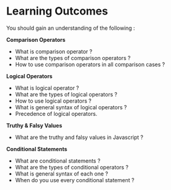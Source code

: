# Learning Outcomes

You should gain an understanding of the following :

**Comparison Operators**

- What is comparison operator ?
- What are the types of comparison operators ?
- How to use comparison operators in all comparison cases ?

**Logical Operators**

- What is logical operator ?
- What are the types of logical operators ?
- How to use logical operators ?
- What is general syntax of logical operators ?
- Precedence of logical operators.

**Truthy & Falsy Values**

- What are the truthy and falsy values in Javascript ?

**Conditional Statements**

- What are conditional statements ?
- What are the types of conditional operators ?
- What is general syntax of each one ?
- When do you use every conditional statement ?
